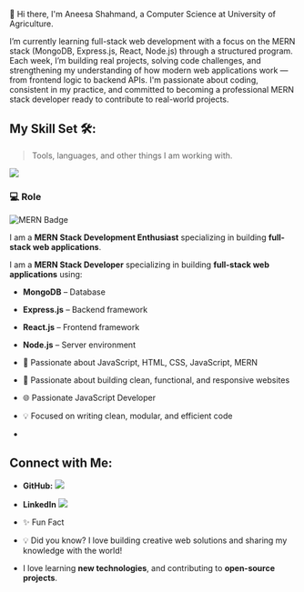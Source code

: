 👋 Hi there, I'm Aneesa Shahmand, a Computer Science at University of Agriculture.

I’m currently learning full-stack web development with a focus on the MERN stack (MongoDB, Express.js, React, Node.js) through a structured program. Each week, I’m building real projects, solving code challenges, and strengthening my understanding of how modern web applications work — from frontend logic to backend APIs. I'm passionate about coding, consistent in my practice, and committed to becoming a professional MERN stack developer ready to contribute to real-world projects.




## My Skill Set 🛠️:

> Tools, languages, and other things I am working with.
<a href="https://github.com/aneesa-max/">
<p align="left">
  <img src="https://skills.syvixor.com/api/icons?i=html,css,js,react,,nodejs,express,mongodb,git,github,vscode" />
</p>
</a>

### 💻 Role
![MERN Badge](https://img.shields.io/badge/MERN%20Stack%20Enthusiast-blue?style=for-the-badge)

I am a **MERN Stack Development Enthusiast** specializing in building **full-stack web applications**.

I am a **MERN Stack Developer** specializing in building **full-stack web applications** using:

- **MongoDB** – Database
- **Express.js** – Backend framework
- **React.js** – Frontend framework
- **Node.js** – Server environment

- 🚀 Passionate about JavaScript, HTML, CSS, JavaScript, MERN  
 - 🎯 Passionate about building clean, functional, and responsive websites  
- 🌐 Passionate JavaScript Developer
- 💡 Focused on writing clean, modular, and efficient code
- 
## Connect with Me:

- **GitHub:**  <a href="https://github.com/aneesa-max"><img src="https://img.shields.io/badge/GitHub-181717?style=for-the-badge&logo=github&logoColor=white"></a>
- **LinkedIn** <a href="https://www.linkedin.com/in/aneesa-shahmand/"><img src="https://img.shields.io/badge/LinkedIn-0A66C2?style=for-the-badge&logo=linkedin&logoColor=white"/></a>


- ✨ Fun Fact
- 💡 Did you know? I love building creative web solutions and sharing my knowledge with the world!
- I love learning **new technologies**, and contributing to **open-source projects**.




